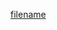 [filename](https://raw.githubusercontent.com/stone-payments/pos-mamba-sdk/develop/packages/components/Carousel/README.md ':include')